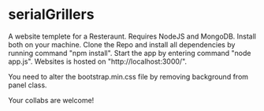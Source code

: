# serialGrillers
A website templete for a Resteraunt.
Requires NodeJS and MongoDB.
Install both on your machine.
Clone the Repo and install all dependencies by running command "npm install".
Start the app by entering command "node app.js".
Websites is hosted on "http://localhost:3000/".

You need to alter the bootstrap.min.css file by removing background from panel class.

Your collabs are welcome!
